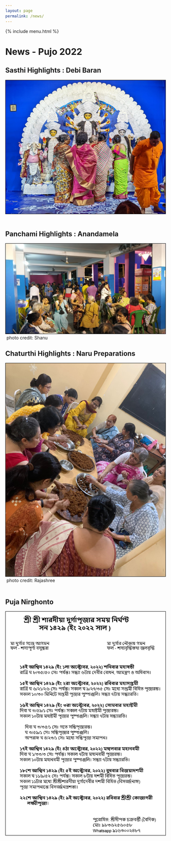 ```yaml
---
layout: page
permalink: /news/
---
```


{% include menu.html %}
<div id="fb-root"></div>
<script async defer crossorigin="anonymous" src="https://connect.facebook.net/en_GB/sdk.js#xfbml=1&version=v8.0" nonce="LlOs07kQ"></script>

<div style="color:white;" id="demo"></div>
<h1>News - Pujo 2022</h1>

<h2>Sasthi Highlights : Debi Baran</h2>
<img style="border:1px solid black;" src="/images/puja2022/2022-sasthi.jpg"><img>



<h2>Panchami Highlights : Anandamela</h2>
<img style="border:1px solid black;" src="/images/puja2022/2022-anandamela.jpg"><img>
photo credit: Shanu

<h2>Chaturthi Highlights : Naru Preparations</h2>
<img style="border:1px solid black;" src="/images/puja2022/2022-preparations1.jpg"><img>
photo credit: Rajashree
<br/><br/>
<h2>Puja Nirghonto</h2>
<img style="border:1px solid black;" src="/images/puja2022/nirghonto-2022.jpg"><img>




<script>
		function daysRemaining() {
		  var day  = 30
		  var month = 9
		  var year = 2022

		  var daystocount=new Date(year, month -1, day)
		  today=new Date()
		  daystocount.setFullYear(daystocount.getFullYear())
		  var oneday=1000*60*60*24
		  var daysToGo = (Math.ceil((daystocount.getTime()-today.getTime())/(oneday)))
		  var count = daysToGo *(-1) + 1;

		  if (daysToGo > -7) {
			  var text1 = "<img src='../images/"+count+".jpg'/>";
			  document.getElementById('demo').innerHTML += text1;
		  }
		  else {
			  var text2 = "<img src='../images/"+count+".jpg'/>";
			  document.getElementById('demo').innerHTML += text2;
		  }

		}

		daysRemaining();
		document.getElementById("newsbtn").style.backgroundColor = "orange";



</script>

